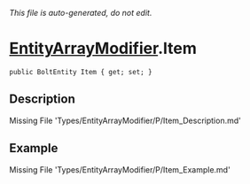*This file is auto-generated, do not edit.*

# [EntityArrayModifier](Types/EntityArrayModifier.md).Item
`public BoltEntity Item { get; set; }`
## Description
Missing File 'Types/EntityArrayModifier/P/Item_Description.md'
## Example
Missing File 'Types/EntityArrayModifier/P/Item_Example.md'
